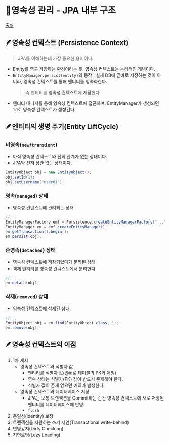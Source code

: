 # 📌영속성 관리 - JPA 내부 구조

[출처](https://gmlwjd9405.github.io/2019/08/06/persistence-context.html)

## 🪶영속성 컨텍스트 (Persistence Context)
> JPA를 이해하는데 가장 중요한 용어이다.
- Entity를 영구 저장하는 환경이라는 뜻. 영속성 컨텍스트는 논리적인 개념이다.
- `EntityManager.persist(entity)`의 동작 : 실제 DB에 곧바로 저장하는 것이 아니라, 영속성 컨텍스트를 통해 엔티티를 영속화한다.
   > 즉 엔티티를 **영속성 컨텍스트**에 **저장**한다.
- 엔티티 매니저를 통해 영속성 컨텍스트에 접근하며, EntityManager가 생성되면 1:1로 영속성 컨텍스트가 생성된다.

## 🪶엔티티의 생명 주기(Entity LiftCycle)

### 비영속(`new`/`transient`)
- 아직 영속성 컨텍스트와 전혀 관계가 없는 상태이다.
- JPA와 전혀 상관 없는 상태이다.
```java
EntityObject obj = new EntityObject();
obj.setId(1);
obj.setUsername("user01");
```
### 영속(`managed`) 상태
- 영속성 컨텐스트에 관리되는 상태.
```java
//...
EntityManagerFactory emf = Persistence.createEntityManagerFactory("...");
EntityManager em = emf.createEntityManager();
em.getTransaction().begin();
em.persist(obj);
```

### 준영속(`detached`) 상태
- 영속성 컨텍스트에 저장되었다가 분리된 상태.
- 객체 엔티티를 영속성 컨텍스트에서 분리한다.
```java
//...
em.detach(obj);
```

### 삭제(`removed`) 상태
- 영속성 컨텍스트에 삭제된 상태.
```java
//...
EntityObject obj = em.find(EntityObject.class, 1);
em.remove(obj);
```

## 🪶영속성 컨텍스트의 이점
1. 1차 캐시
   - 영속성 컨텍스트와 식별자 값
      - 엔티티를 식별자 값(@id로 테이블의 PK와 매핑)
      - 영속 상태는 식별자(PK) 값이 반드시 존재해야 한다.
      - 식별자 값이 존재 없으면 예외가 발생한다.
   - 영속성 컨텍스트와 데이터베이스 저장.
      - JPA는 보통 트랜잭션을 Commit하는 순간 영속성 컨텍스트에 새로 저장된 엔티티를 데이터베이스에 반영.
      - `flush`
1. 동일성(identity) 보장
1. 트랜잭션을 지원하는 쓰기 지연(Transactional write-behind)
1. 변영감지(Dirty Checking)
1. 지연로딩(Lazy Loading)